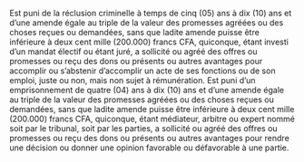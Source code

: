 Est puni de la réclusion criminelle à temps de cinq (05) ans à dix (10) ans et d’une amende égale au triple de la valeur des promesses agréées ou des choses reçues ou demandées, sans que ladite amende puisse être inférieure à deux cent mille (200.000) francs CFA, quiconque, étant investi d’un mandat électif ou étant juré, a sollicité ou agréé des offres ou promesses ou reçu des dons ou présents ou autres avantages pour accomplir ou s’abstenir d’accomplir un acte de ses fonctions ou de son emploi, juste ou non, mais non sujet à rémunération.
Est puni d’un emprisonnement de quatre (04) ans à dix (10) ans et d’une amende égale au triple de la valeur des promesses agréées ou des choses reçues ou demandées, sans que ladite amende puisse être inférieure à deux cent mille (200.000) francs CFA, quiconque, étant médiateur, arbitre ou expert nommé soit par le tribunal, soit par les parties, a sollicité ou agréé des offres ou promesses ou reçu des dons ou présents ou autres avantages pour rendre une décision ou donner une opinion favorable ou défavorable à une partie.
